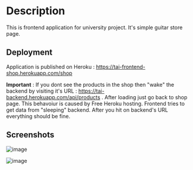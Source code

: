 # Description

This is frontend application for university project. It's simple guitar store page.

## Deployment

Application is published on Heroku : https://tai-frontend-shop.herokuapp.com/shop

<b>Important</b> : If you dont see the products in the shop then "wake" the backend by visiting it's URL : https://tai-backend.herokuapp.com/api/products . After loading just go back to shop page. This behavoiur is caused by Free Heroku hosting. Frontend tries to get data from "sleeping" backend. After you hit on backend's URL everything should be fine.

## Screenshots

![image](https://user-images.githubusercontent.com/58231905/120939117-b54f1980-c716-11eb-967a-217c420488f7.png)

![image](https://user-images.githubusercontent.com/58231905/120939123-c13adb80-c716-11eb-998b-b6dd4523ca8c.png)
